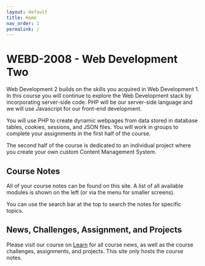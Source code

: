 ```yaml
---
layout: default
title: Home
nav_order: 1
permalink: /
---
```


# WEBD-2008 - Web Development Two

Web Development 2 builds on the skills you acquired in Web Development 1. In this course you will continue to explore the Web Development stack by incorporating server-side code. PHP will be our server-side language and we will use Javascript for our front-end development.

You will use PHP to create dynamic webpages from data stored in database tables, cookies, sessions, and JSON files. You will work in groups to complete your assignments in the first half of the course.

The second half of the course is dedicated to an individual project where you create your own custom Content Management System.

## Course Notes

All of your course notes can be found on this site. A list of all available modules is shown on the left (or via the menu for smaller screens).

You can use the search bar at the top to search the notes for specific topics.

## News, Challenges, Assignment, and Projects

Please visit our course on [Learn](https://learn.rrc.ca) for all course news, as well as the course challenges, assignments, and projects. This site only hosts the course notes.

